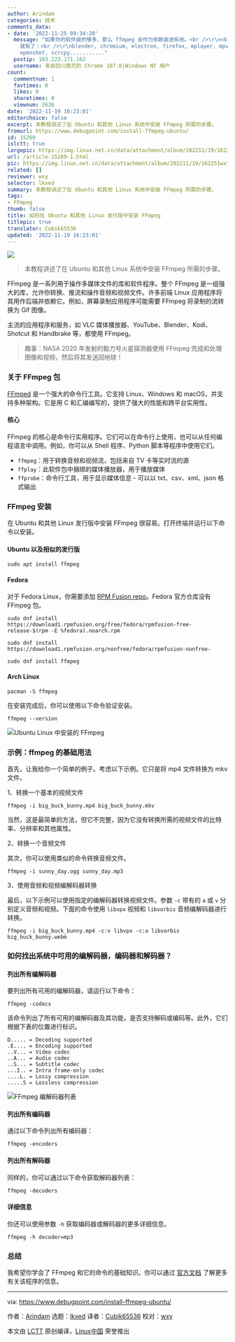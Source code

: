 ```yaml
---
author: Arindam
categories: 技术
comments_data:
- date: '2022-11-25 09:34:20'
  message: "如果你的软件装的够多，那么 ffmpeg 会作为依赖装进系统。<br />\r\n<br />\r\n至少在 Arch 上，只要装了以下软件，ffmpeg
    就有了：<br />\r\nblender, chromium, electron, firefox, mplayer, mpv, obs-studio,
    openshot, scrcpy..........."
  postip: 183.223.171.162
  username: 来自四川南充的 Chrome 107.0|Windows NT 用户
count:
  commentnum: 1
  favtimes: 0
  likes: 0
  sharetimes: 0
  viewnum: 2636
date: '2022-11-19 16:23:01'
editorchoice: false
excerpt: 本教程讲述了在 Ubuntu 和其他 Linux 系统中安装 FFmpeg 所需的步骤。
fromurl: https://www.debugpoint.com/install-ffmpeg-ubuntu/
id: 15269
islctt: true
largepic: https://img.linux.net.cn/data/attachment/album/202211/19/162251wxt2kaajvvayar8c.jpg
url: /article-15269-1.html
pic: https://img.linux.net.cn/data/attachment/album/202211/19/162251wxt2kaajvvayar8c.jpg.thumb.jpg
related: []
reviewer: wxy
selector: lkxed
summary: 本教程讲述了在 Ubuntu 和其他 Linux 系统中安装 FFmpeg 所需的步骤。
tags:
- FFmpeg
thumb: false
title: 如何在 Ubuntu 和其他 Linux 发行版中安装 FFmpeg
titlepic: true
translator: Cubik65536
updated: '2022-11-19 16:23:01'
---
```


![](/data/attachment/album/202211/19/162251wxt2kaajvvayar8c.jpg)



> 
> 本教程讲述了在 Ubuntu 和其他 Linux 系统中安装 FFmpeg 所需的步骤。
> 
> 
> 


FFmpeg 是一系列用于操作多媒体文件的库和软件程序。整个 FFmpeg 是一组强大的库，允许你转换、推流和操作音频和视频文件。许多前端 Linux 应用程序将其用作后端并依赖它。例如，屏幕录制应用程序可能需要 FFmpeg 将录制的流转换为 Gif 图像。


主流的应用程序和服务，如 VLC 媒体播放器、YouTube、Blender、Kodi、Shotcut 和 Handbrake 等，都使用 FFmpeg。



> 
> 趣事：NASA 2020 年发射的毅力号火星探测器使用 FFmpeg 完成和处理图像和视频，然后将其发送回地球！
> 
> 
> 


### 关于 FFmpeg 包


[FFmped](https://ffmpeg.org/) 是一个强大的命令行工具。它支持 Linux、Windows 和 macOS，并支持多种架构。它是用 C 和汇编编写的，提供了强大的性能和跨平台实用性。


#### 核心


FFmpeg 的核心是命令行实用程序。它们可以在命令行上使用，也可以从任何编程语言中调用。例如，你可以从 Shell 程序、Python 脚本等程序中使用它们。


* `ffmpeg`：用于转换音频和视频流，包括来自 TV 卡等实时流的源
* `ffplay`：此软件包中捆绑的媒体播放器，用于播放媒体
* `ffprobe`：命令行工具，用于显示媒体信息 - 可以以 txt、csv、xml、json 格式输出


### FFmpeg 安装


在 Ubuntu 和其他 Linux 发行版中安装 FFmpeg 很容易。打开终端并运行以下命令以安装。


#### Ubuntu 以及相似的发行版



```
sudo apt install ffmpeg

```

#### Fedora


对于 Fedora Linux，你需要添加 [RPM Fusion repo](https://www.debugpoint.com/2020/07/enable-rpm-fusion-fedora-rhel-centos/)。Fedora 官方仓库没有 FFmpeg 包。



```
sudo dnf install https://download1.rpmfusion.org/free/fedora/rpmfusion-free-release-$(rpm -E %fedora).noarch.rpm

```


```
sudo dnf install https://download1.rpmfusion.org/nonfree/fedora/rpmfusion-nonfree-

```


```
sudo dnf install ffmpeg

```

#### Arch Linux



```
pacman -S ffmpeg

```

在安装完成后，你可以使用以下命令验证安装。



```
ffmpeg --version

```

![Ubuntu Linux 中安装的 FFmpeg](/data/attachment/album/202211/19/162301dqqqxqsu2926wtdz.jpg)


### 示例：ffmpeg 的基础用法


首先，让我给你一个简单的例子。考虑以下示例。它只是将 mp4 文件转换为 mkv 文件。


1、转换一个基本的视频文件



```
ffmpeg -i big_buck_bunny.mp4 big_buck_bunny.mkv

```

当然，这是最简单的方法，但它不完整，因为它没有转换所需的视频文件的比特率、分辨率和其他属性。


2、转换一个音频文件


其次，你可以使用类似的命令转换音频文件。



```
ffmpeg -i sunny_day.ogg sunny_day.mp3

```

3、使用音频和视频编解码器转换


最后，以下示例可以使用指定的编解码器转换视频文件。参数 `-c` 带有的 `a` 或 `v` 分别定义音频和视频。下面的命令使用 `libvpx` 视频和 `libvorbis` 音频编解码器进行转换。



```
ffmpeg -i big_buck_bunny.mp4 -c:v libvpx -c:a libvorbis big_buck_bunny.webm

```

### 如何找出系统中可用的编解码器，编码器和解码器？


#### 列出所有编解码器


要列出所有可用的编解码器，请运行以下命令：



```
ffmpeg -codecs

```

该命令列出了所有可用的编解码器及其功能，是否支持解码或编码等。此外，它们根据下表的位置进行标识。



```
D..... = Decoding supported
.E.... = Encoding supported
..V... = Video codec
..A... = Audio codec
..S... = Subtitle codec
...I.. = Intra frame-only codec
....L. = Lossy compression
.....S = Lossless compression

```

![FFmpeg 编解码器列表](/data/attachment/album/202211/19/162301xtkdtt0fzkqyjfyp.jpg)


#### 列出所有编码器


通过以下命令列出所有编码器：



```
ffmpeg -encoders

```

#### 列出所有解码器


同样的，你可以通过以下命令获取解码器列表：



```
ffmpeg -decoders

```

#### 详细信息


你还可以使用参数 `-h` 获取编码器或解码器的更多详细信息。



```
ffmpeg -h decoder=mp3

```

### 总结


我希望你学会了 FFmpeg 和它的命令的基础知识。你可以通过 [官方文档](https://ffmpeg.org/documentation.html) 了解更多有关该程序的信息。




---


via: <https://www.debugpoint.com/install-ffmpeg-ubuntu/>


作者：[Arindam](https://www.debugpoint.com/author/admin1/) 选题：[lkxed](https://github.com/lkxed) 译者：[Cubik65536](https://github.com/Cubik65536) 校对：[wxy](https://github.com/wxy)


本文由 [LCTT](https://github.com/LCTT/TranslateProject) 原创编译，[Linux中国](https://linux.cn/) 荣誉推出